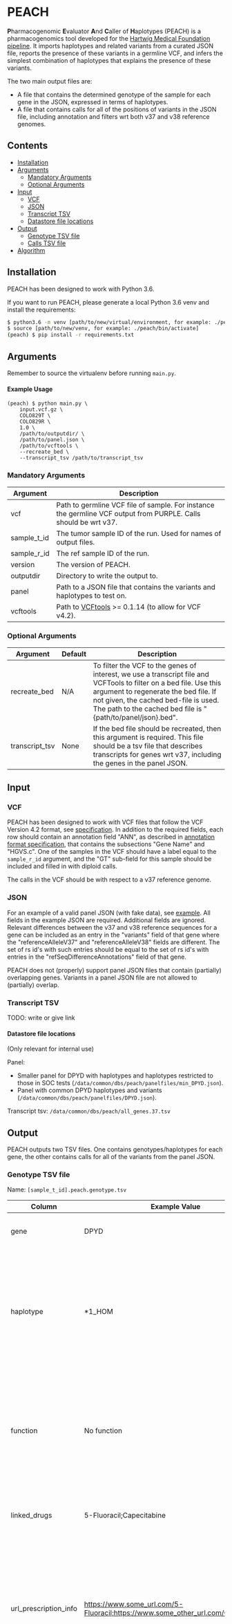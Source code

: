 # PEACH

**P**harmacogenomic **E**valuator **A**nd **C**aller of **H**aplotypes (PEACH) is a pharmacogenomics tool developed for 
the [Hartwig Medical Foundation pipeline](https://github.com/hartwigmedical/pipeline5). 
It imports haplotypes and related variants from a curated JSON file, reports the presence of these variants in a 
germline VCF, and infers the simplest combination of haplotypes that explains the presence of these variants. 

The two main output files are:
* A file that contains the determined genotype of the sample for each gene in the JSON, expressed in terms of haplotypes.
* A file that contains calls for all of the positions of variants in the JSON file, including annotation and filters wrt both v37 and v38 reference genomes.

## Contents

* [Installation](#installation)
* [Arguments](#arguments)
  + [Mandatory Arguments](#mandatory-arguments)
  + [Optional Arguments](#optional-arguments)
* [Input](#input)
  + [VCF](#vcf)
  + [JSON](#json)
  + [Transcript TSV](#transcript-tsv)
  + [Datastore file locations](#datastore-file-locations)
* [Output](#output)
  + [Genotype TSV file](#genotype-tsv-file)
  + [Calls TSV file](#calls-tsv-file)
* [Algorithm](#algorithm)

## Installation
PEACH has been designed to work with Python 3.6.

If you want to run PEACH, please generate a local Python 3.6 venv and install the requirements:

```bash
$ python3.6 -m venv [path/to/new/virtual/environment, for example: ./peach]
$ source [path/to/new/venv, for example: ./peach/bin/activate]
(peach) $ pip install -r requirements.txt
```

## Arguments
Remember to source the virtualenv before running `main.py`.

#### Example Usage
```
(peach) $ python main.py \
    input.vcf.gz \
    COLO829T \
    COLO829R \
    1.0 \
    /path/to/outputdir/ \
    /path/to/panel.json \
    /path/to/vcftools \
    --recreate_bed \
    --transcript_tsv /path/to/transcript_tsv
```

### Mandatory Arguments
Argument | Description
---|---
vcf | Path to germline VCF file of sample. For instance the germline VCF output from PURPLE. Calls should be wrt v37.
sample_t_id | The tumor sample ID of the run. Used for names of output files.
sample_r_id | The ref sample ID of the run.
version | The version of PEACH.
outputdir | Directory to write the output to.
panel | Path to a JSON file that contains the variants and haplotypes to test on.
vcftools | Path to [VCFtools](http://vcftools.sourceforge.net/) >= 0.1.14 (to allow for VCF v4.2).

### Optional Arguments
Argument | Default | Description
---|---|---
recreate_bed | N/A | To filter the VCF to the genes of interest, we use a transcript file and VCFTools to filter on a bed file. Use this argument to regenerate the bed file. If not given, the cached bed-file is used. The path to the cached bed file is "{path/to/panel/json}.bed".
transcript_tsv | None | If the bed file should be recreated, then this argument is required. This file should be a tsv file that describes transcripts for genes wrt v37, including the genes in the panel JSON.

## Input
### VCF
PEACH has been designed to work with VCF files that follow the VCF Version 4.2 format, see 
[specification](https://samtools.github.io/hts-specs/VCFv4.2.pdf). In addition to the required fields, 
each row should contain an annotation field "ANN", as described in 
[annotation format specification](http://snpeff.sourceforge.net/VCFannotationformat_v1.0.pdf), that contains
the subsections "Gene Name" and "HGVS.c". One of the samples in the VCF should have a label 
equal to the `sample_r_id` argument,
and the "GT" sub-field for this sample should be included and filled in with diploid calls.

The calls in the VCF should be with respect to a v37 reference genome.

### JSON
For an example of a valid panel JSON (with fake data), see 
[example](https://github.com/hartwigmedical/scripts/blob/master/peach/src/test_resources/test_panel.json).
All fields in the example JSON are required. Additional fields are ignored. 
Relevant differences between the v37 and v38 reference sequences for a gene can be included as an entry in the "variants" field
of that gene where the "referenceAlleleV37" and "referenceAlleleV38" fields are different. The set of rs id's with such entries 
should be equal to the set of rs id's with entries in the "refSeqDifferenceAnnotations" field of that gene.

PEACH does not (properly) support panel JSON files that contain (partially) overlapping genes.
Variants in a panel JSON file are not allowed to (partially) overlap.

### Transcript TSV
TODO: write or give link

#### Datastore file locations 
(Only relevant for internal use)

Panel:
* Smaller panel for DPYD with haplotypes and haplotypes restricted to those in SOC tests (`/data/common/dbs/peach/panelfiles/min_DPYD.json`).
* Panel with common DPYD haplotypes and variants (`/data/common/dbs/peach/panelfiles/DPYD.json`).

Transcript tsv: `/data/common/dbs/peach/all_genes.37.tsv`

## Output
PEACH outputs two TSV files. One contains genotypes/haplotypes for each gene, the other contains calls for all of the variants from the panel JSON.
### Genotype TSV file
Name: `[sample_t_id].peach.genotype.tsv`

Column | Example Value | Description
---|---|---
gene | DPYD | Gene for which this haplotype is called.
haplotype | *1_HOM | Haplotype from JSON, including whether it is homozygous (HOM) or heterozygous (HET). If no haplotype could be called, has value "Unresolved Haplotype".
function | No function | Functionality of this haplotype. Wild type has function "Normal Function". If no haplotype could be called, has value "Unknown Function".
linked_drugs | 5-Fluoracil;Capecitabine | Drugs for which this haplotype is relevant, separated by ";".
url_prescription_info | https://www.some_url.com/5-Fluoracil;https://www.some_other_url.com/Capecitabine | For each listed drug, a url with information on how to translate abnormal haplotype function into an appropriate treatment adjustement. Separated by ";".
panel_version | DPYDpanel_v1.3 | Name and version of panel JSON. Both are taken from fields in the JSON.
repo_version | 1.0 | Version of PEACH.

### Calls TSV file
Name: `[sample_t_id].peach.calls.tsv`

Column | Example Value | Description
---|---|---
gene | DPYD | Gene to which the variant is related.
chromosome | 1 | Chromosome of variant.
position_v37 | 98348885 | Position on chromosome wrt v37 reference genome.
position_v38 | 97883329 | Position on chromosome wrt v38 reference genome. If v37 info could not be translated into its v38 equivalent, has value "UNKNOWN".
ref_v37 | G | Reference allele wrt v37. 
ref_v38 | A | Reference allele wrt v38. If v37 info could not be translated into its v38 equivalent, has value "UNKNOWN".
allele1 | A | First of the called alleles. Order of alleles is lexicographical order.
allele2 | A | Second of the called alleles. Order of alleles is lexicographical order.
rsid | rs1801265 | Rs id(s) of variant. If more than one, then they are separated by ";". Taken from VCF if available. If not, taken from matching variant in panel JSON, if match exists. If not, has value ".".
variant_annotation_v37 | 85C>T | Variant annotation wrt v37. See TODO for details.
filter_v37 | PASS | Has value PASS or NO_CALL. See TODO for details.
variant_annotation_v38 | REF_CALL | Variant annotation wrt v38. See TODO for details.
filter_v38 | NO_CALL | Has value PASS, NO_CALL, UNKNOWN or INFERRED_PASS. See TODO for details.
panel_version | DPYDpanel_v1.3 | Name and version of panel JSON. Both are taken from fields in the JSON.
repo_version | 1.0 | Version of PEACH.

TODO: better description special/missing values

### Filtered VCF
Name: `[sample_t_id].filtered.vcf`

The result of filtering the input VFC by sample id `sample_r_id` and by a bed file with ranges for genes from the JSON.
See [Get Variant Calls V37](#get-variant-calls-v37) for a more detailed explanation.

## Algorithm
TODO: describe algorithm steps and provide details for each step

In broad strokes:
* Extract relevant calls wrt from VCF, where relevance is determined by the panel JSON. 
  These calls will be with respect to a v37 reference genome.
* Use information from the panel JSON to translate this set of calls wrt v37 into the corresponding set of calls wrt v38, where possible.
* For each gene:
  + Determine for each variant how often each alt allele occurs.
  + Determine the unique simplest combination of haplotypes that completely explains that combination of alt alleles and counts.
If there is no unique simplest combination of haplotypes that completely explains the combination of alt alleles and counts, then declare "Unresolved Haplotype".
* Create output files.

### Preparation
First, the panel JSON is loaded and checked for consistency. 

If the `--recreate_bed` argument was passed, 
then the bed file corresponding to the panel JSON is (re)created. 
To this end, for each gene in the panel JSON, corresponding positions are extracted from the transcript TSV such that 
the range between those start and end positions covers the entire gene.

### Get Variant Calls V37
Using VCFtools, the input VCF is filtered on the ranges in the bed file and on the sample name `sample_r_id`. 
The resulting file is included in the output as `[sample_t_id].peach.filtered.vcf`.

The filtered VCF is read, and it is compared to the variants in the panel JSON file. 
Calls are ignored when none of the following are true:
* At least one of the rs id's of the call matches an rs id from the panel JSON.
* At least one of the covered positions of the call matches at least one of the covered positions of the variants in the panel JSON.
In this comparison, the *covered positions* of a call or a variant are the positions of the bases in the reference allele.

Let's call the remaining variants the *observed v37 calls*. 

For each variant in the panel JSON for which there are no matching calls in the observed v37 call, 
a call is created that is homozygously the reference allele, an *inferred v37 call*. 
More specifically, a call is added for a panel variant when there are no observed v37 calls such that either:
* The variant rs id matches one of the calls rs id's.
* The covered positions of the variant (partially) match the covered positions of the call.

The observed and inferred v37 calls together form the list of calls that will be considered by PEACH, 
which we will call the *combined v37 calls*.

The annotation and filter of the combined v37 calls are determined in the following way:

Condition | Variant Annotation V37 | Filter V37
---|---|---
Homozygous alt or heterozygous observed call. | From HGVS.c field in ANN in VCF | PASS  
Homozygous reference observed call. | REF_CALL | PASS
Inferred call. | REF_CALL | NO_CALL

### Annotate Calls with Panel Information
For each of the combined v37 calls, an attempt is made to find a variant in the panel JSON that has the same v37 position and reference allele.

If succesful:
* If the rs id of the call has not been set, then it is set to the value from the panel JSON.
* The reference allele and position wrt v38 are determined from the panel JSON.

If unsuccesful:
* Set reference allele and position wrt v38 as "UNKNOWN".

Also, the correct annotation and filter wrt v38 are determined according to the following table, 
where an asterisk (*) indicates that any value is allowed:

Matches variant in panel JSON | Type of call | Call is homozygous reference wrt v38 | Reference alleles v37 and v38 are identical | All alleles are reference with v37 or v38 | Variant Annotation V38 | Filter V38
---|---|---|---|---|---|---
False|*|*|*|*|Variant Annotation V37 + "?"|UNKNOWN
True|Inferred|True|*|*|REF_CALL|NO_CALL
True|Inferred|False|*|*|From "refSeqDifferenceAnnotations" field in panel JSON|INFERRED_PASS
True|Observed|True|*|*|REF_CALL|PASS
True|Observed|False|True|*|Variant Annotation V37|PASS
True|Observed|False|False|True|From "refSeqDifferenceAnnotations" field in panel JSON|PASS
True|Observed|False|False|False|Variant Annotation V37 + "?"|UNKNOWN

Note that an asterisk does not indicate that every value is actually possible. 
For instance, calls that do not match any variants from the panel JSON can only be observed calls, not inferred calls.

Let's call these calls with both v37 and v38 details *full calls*.

### Infer Haplotypes
TODO: write

TODO: describe goal

Haplotypes are called for each gene separately. First, collect the full calls that correspond to that gene. 
Then, extract the alt alleles wrt v38 from these full calls, 
and count the number of times each combination of position (v38) and alt allele (v38) occurs.
Use recursive descent to determine all haplotype combinations that perfectly explain all of these variants.
If there are no such combinations, then no haplotype combination can be called for this gene. 
If such combinations do exist, then the next step is to determine the length of
each valid haplotype combination, where the *length* is the number of haplotypes in the combination 
if homozygous haplotype calls count as two haplotypes. Find the minimum length of the valid haplotype combinations, 
and select the haplotype combinations whose length is equal to this minimum. 
If precisely one such haplotype combination exists, then this combination will be called for this gene.
If more than one haplotype combination of minimum length exists, then no haplotype combination is called for this gene.


TODO: example

### Restrictions
TODO: write

PEACH does not support calling for multiple (partially) overlapping genes.
If one wishes to attain results for (partially) overlapping genes anyway,
split them across separate panel JSON files and run PEACH multiple times.

Variants in a panel JSON file are not allowed to (partially) overlap.

Differences in reference sequence between v37 and v38 that are MNV's should not be entered as MNV's, but as separate SNV's.